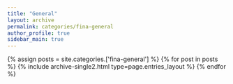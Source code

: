 ```yaml
---
title: "General"
layout: archive
permalink: categories/fina-general
author_profile: true
sidebar_main: true
---
```



{% assign posts = site.categories.['fina-general'] %}
{% for post in posts %} {% include archive-single2.html type=page.entries_layout %} {% endfor %}